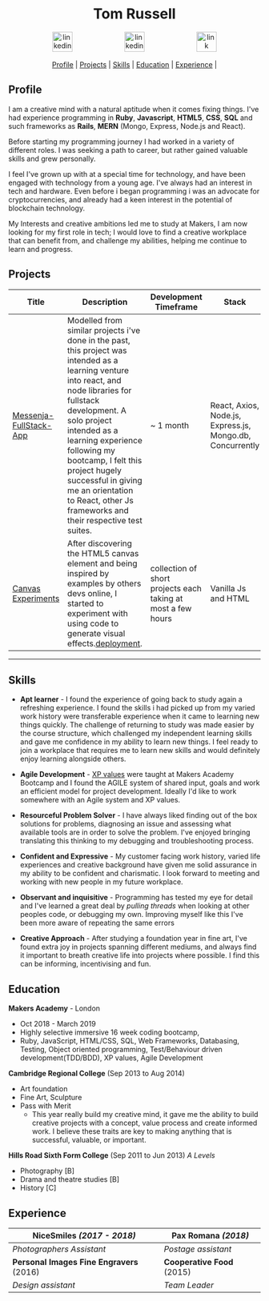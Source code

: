 

<h1 align="center"> Tom Russell </h1>
<p align="center">

<a href="https://www.linkedin.com">
<img src="https://www.iconfinder.com/data/icons/free-social-icons/67/linkedin_circle_color-512.png" alt="linkedin" hspace="50" height="40" width="40"></a>
<a href="mailto:tr115251@hotmail.co.uk">
<img src="https://img.icons8.com/metro/420/email.png" alt="linkedin" hspace="50" height="40" width="40"></a>
<a href="https://www.google.com">
<img src="https://upload.wikimedia.org/wikipedia/commons/thumb/d/d9/Icon-round-Question_mark.svg/1024px-Icon-round-Question_mark.svg.png" alt="link" hspace="50" height="40" width="40"></a>
</p> 
<div align="center"> 
  
[Profile](#profile) | 
[Projects](#projects) | 
[Skills](#skills) | 
[Education](#education) | 
[Experience](#experience) |

</div>

<a name="profile"></a>

## Profile
I am a creative mind with a natural aptitude when it comes fixing things.
I've had experience programming in **Ruby**, **Javascript**, **HTML5**, **CSS**, **SQL** and such frameworks as **Rails**, **MERN** (Mongo, Express, Node.js and React).

Before starting my programming journey I had worked in a variety of different roles. I was seeking a path to career, but rather gained valuable skills and grew personally.

I feel I've grown up with at a special time for technology, and have been engaged with technology from a young age. I've always had an interest in tech and hardware. Even before i began programming i was an advocate for cryptocurrencies, and already had a keen interest in the potential of blockchain technology. 

My Interests and creative ambitions led me to study at Makers,
I am now looking for my first role in tech; I would love to find a creative workplace that can benefit from, and challenge my abilities, helping me continue to learn and progress.

<a name="projects"></a>
## Projects
| Title | Description | Development Timeframe | Stack| Test Frameworks |
|--|--|--|--|--|
|[Messenja-FullStack-App](https://github.com/tomlovesgithub/Messenja-fullstack-app) | Modelled from similar projects i've done in the past, this project was intended as a learning venture into react, and node libraries for fullstack development. A solo project intended as a learning experience following my bootcamp, I felt this project hugely successful in giving me an orientation to React, other Js frameworks and their respective test suites. | ~ 1 month |React, Axios, Node.js, Express.js, Mongo.db, Concurrently  | Cypress, Mocha, Supertest,  |
|[Canvas Experiments](https://github.com/tomlovesgithub/canvas-experiments) | After discovering the HTML5 canvas element and being inspired by examples by others devs online, I started to experiment with using code to generate visual effects.[deployment](http://canvas-experiments.surge.sh). | collection of short projects each taking at most a few hours | Vanilla Js and HTML | none |
----
<a name="skills"></a>
## Skills

* **Apt learner** - 
I found the experience of going back to study again a refreshing experience. I found the skills i had picked up from 
my varied work history were transferable experience when it came to learning new things quickly. The challenge of returning to study was made easier by the course structure, which challenged my independent learning skills and gave me confidence in my ability to learn new things. I feel ready to join a workplace that requires me to learn new skills and would definitely enjoy learning alongside others.

* **Agile Development** - [XP values](https://en.wikipedia.org/wiki/Extreme_programming) were taught at Makers Academy Bootcamp and I found the AGILE system of shared input, goals and work an efficient model for project development. Ideally I'd like to work somewhere with an Agile system and XP values.

* **Resourceful Problem Solver** -  I have always liked finding out of the box solutions for problems, diagnosing an issue and assessing what available tools are in order to solve the problem. I've enjoyed bringing translating this thinking to my debugging and troubleshooting process. 

* **Confident and Expressive** - My customer facing work history, varied life experiences and creative background have given me solid assurance in my ability to be confident and charismatic. I look forward to meeting and working with new people in my future workplace.

* **Observant and inquisitive** -  Programming has tested my eye for detail and I've learned a great deal by *pulling threads* when looking at other peoples code, or debugging my own. Improving myself like this I've been more aware of repeating the same errors

* **Creative Approach** - After studying a foundation year in fine art, I've found extra joy in projects spanning different mediums, and always find it important to breath creative life into projects where possible. I find this can be informing, incentivising and fun. 

<a name="education"></a>
## Education

 **Makers Academy** - London
  * Oct 2018 - March 2019
  * Highly selective immersive 16 week coding bootcamp,
  *  Ruby, JavaScript, HTML/CSS, SQL, Web Frameworks, Databasing, Testing, Object oriented programming, Test/Behaviour driven development(TDD/BDD), XP values, Agile Development

 **Cambridge Regional College** (Sep 2013 to Aug 2014)
  * Art foundation
  * Fine Art, Sculpture
  * Pass with Merit
    - This year really build my creative mind, it gave me the ability to build creative projects with a concept, value process and create informed work. I believe these traits are key to making anything that is successful, valuable, or important.

**Hills Road Sixth Form College** (Sep 2011 to Jun 2013) 
*A Levels*
  - Photography [B] 
  - Drama and theatre studies [B] 
  - History [C]
 
<a name="experience"></a>
## Experience
|**NiceSmiles** _(2017 - 2018)_ | **Pax Romana** _(2018)_  |
| -- | -- |
| _Photographers Assistant_ | _Postage assistant_ |
| **Personal Images Fine Engravers** (2016)| **Cooperative Food** (2015) |
| _Design assistant_  | _Team Leader_  |
    
